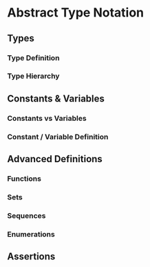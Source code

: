 # Abstract Type Notation

## Types

### Type Definition

### Type Hierarchy

## Constants & Variables

### Constants vs Variables

### Constant / Variable Definition

## Advanced Definitions

### Functions

### Sets

### Sequences

### Enumerations

## Assertions
